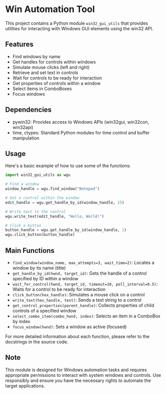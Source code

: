 # Win Automation Tool

This project contains a Python module `win32_gui_utils` that provides utilities for interacting with Windows GUI elements using the win32 API.

## Features

- Find windows by name
- Get handles for controls within windows
- Simulate mouse clicks (left and right)
- Retrieve and set text in controls
- Wait for controls to be ready for interaction
- Get properties of controls within a window
- Select items in ComboBoxes
- Focus windows

## Dependencies

- pywin32: Provides access to Windows APIs (win32gui, win32con, win32api)
- time, ctypes: Standard Python modules for time control and buffer manipulation

## Usage

Here's a basic example of how to use some of the functions:

```python
import win32_gui_utils as wgu

# Find a window
window_handle = wgu.find_window("Notepad")

# Get a control within the window
edit_handle = wgu.get_handle_by_id(window_handle, 15)

# Write text to the control
wgu.write_text(edit_handle, "Hello, World!")

# Click a button
button_handle = wgu.get_handle_by_id(window_handle, 1)
wgu.click_button(button_handle)
```

## Main Functions

- `find_window(window_name, max_attempts=3, wait_time=2)`: Locates a window by its name (title)
- `get_handle_by_id(hwnd, target_id)`: Gets the handle of a control specified by ID within a window
- `wait_for_control(hwnd, target_id, timeout=10, poll_interval=0.5)`: Waits for a control to be ready for interaction
- `click_button(hex_handle)`: Simulates a mouse click on a control
- `write_text(hex_handle, text)`: Sends a text string to a control
- `get_control_properties(parent_handle)`: Collects properties of child controls of a specified window
- `select_combo_item(combo_hwnd, index)`: Selects an item in a ComboBox by index
- `focus_window(hwnd)`: Sets a window as active (focused)

For more detailed information about each function, please refer to the docstrings in the source code.

## Note

This module is designed for Windows automation tasks and requires appropriate permissions to interact with system windows and controls. Use responsibly and ensure you have the necessary rights to automate the target applications.